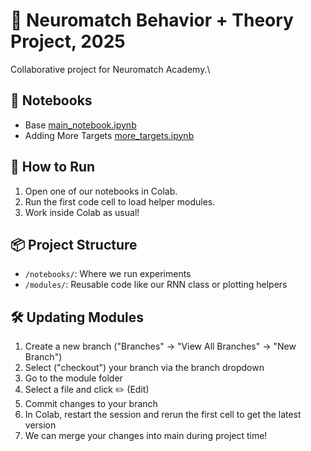 # 🧠 Neuromatch Behavior + Theory Project, 2025

Collaborative project for Neuromatch Academy.\

## 🧪 Notebooks
- Base [main_notebook.ipynb](https://colab.research.google.com/github/cathat00/NMA_B-T_Project/blob/main/notebooks/main_notebook.ipynb)
- Adding More Targets [more_targets.ipynb](https://colab.research.google.com/github/cathat00/NMA_B-T_Project/blob/main/notebooks/more_targets.ipynb)

## 🚀 How to Run

1. Open one of our notebooks in Colab.
2. Run the first code cell to load helper modules.
3. Work inside Colab as usual!

## 📦 Project Structure

- `/notebooks/`: Where we run experiments
- `/modules/`: Reusable code like our RNN class or plotting helpers

## 🛠️ Updating Modules

1. Create a new branch ("Branches" -> "View All Branches" -> "New Branch")
2. Select ("checkout") your branch via the branch dropdown
3. Go to the module folder
4. Select a file and click ✏️ (Edit)
5. Commit changes to your branch
6. In Colab, restart the session and rerun the first cell to get the latest version
7. We can merge your changes into main during project time!

